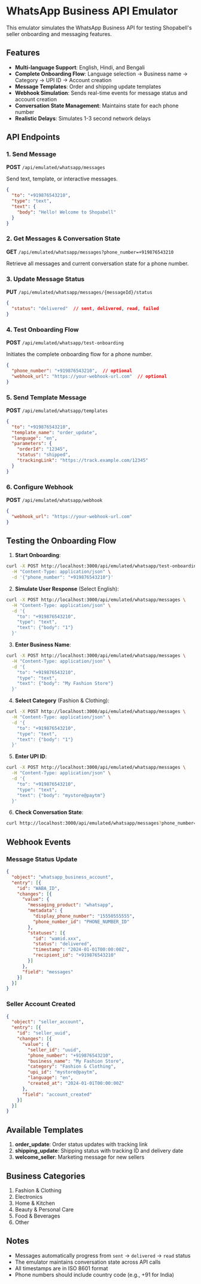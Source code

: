 # WhatsApp Business API Emulator

This emulator simulates the WhatsApp Business API for testing Shopabell's seller onboarding and messaging features.

## Features

- **Multi-language Support**: English, Hindi, and Bengali
- **Complete Onboarding Flow**: Language selection → Business name → Category → UPI ID → Account creation
- **Message Templates**: Order and shipping update templates
- **Webhook Simulation**: Sends real-time events for message status and account creation
- **Conversation State Management**: Maintains state for each phone number
- **Realistic Delays**: Simulates 1-3 second network delays

## API Endpoints

### 1. Send Message
**POST** `/api/emulated/whatsapp/messages`

Send text, template, or interactive messages.

```json
{
  "to": "+919876543210",
  "type": "text",
  "text": {
    "body": "Hello! Welcome to Shopabell"
  }
}
```

### 2. Get Messages & Conversation State
**GET** `/api/emulated/whatsapp/messages?phone_number=+919876543210`

Retrieve all messages and current conversation state for a phone number.

### 3. Update Message Status
**PUT** `/api/emulated/whatsapp/messages/{messageId}/status`

```json
{
  "status": "delivered"  // sent, delivered, read, failed
}
```

### 4. Test Onboarding Flow
**POST** `/api/emulated/whatsapp/test-onboarding`

Initiates the complete onboarding flow for a phone number.

```json
{
  "phone_number": "+919876543210",  // optional
  "webhook_url": "https://your-webhook-url.com"  // optional
}
```

### 5. Send Template Message
**POST** `/api/emulated/whatsapp/templates`

```json
{
  "to": "+919876543210",
  "template_name": "order_update",
  "language": "en",
  "parameters": {
    "orderId": "12345",
    "status": "shipped",
    "trackingLink": "https://track.example.com/12345"
  }
}
```

### 6. Configure Webhook
**POST** `/api/emulated/whatsapp/webhook`

```json
{
  "webhook_url": "https://your-webhook-url.com"
}
```

## Testing the Onboarding Flow

1. **Start Onboarding**:
```bash
curl -X POST http://localhost:3000/api/emulated/whatsapp/test-onboarding \
  -H "Content-Type: application/json" \
  -d '{"phone_number": "+919876543210"}'
```

2. **Simulate User Response** (Select English):
```bash
curl -X POST http://localhost:3000/api/emulated/whatsapp/messages \
  -H "Content-Type: application/json" \
  -d '{
    "to": "+919876543210",
    "type": "text",
    "text": {"body": "1"}
  }'
```

3. **Enter Business Name**:
```bash
curl -X POST http://localhost:3000/api/emulated/whatsapp/messages \
  -H "Content-Type: application/json" \
  -d '{
    "to": "+919876543210",
    "type": "text",
    "text": {"body": "My Fashion Store"}
  }'
```

4. **Select Category** (Fashion & Clothing):
```bash
curl -X POST http://localhost:3000/api/emulated/whatsapp/messages \
  -H "Content-Type: application/json" \
  -d '{
    "to": "+919876543210",
    "type": "text",
    "text": {"body": "1"}
  }'
```

5. **Enter UPI ID**:
```bash
curl -X POST http://localhost:3000/api/emulated/whatsapp/messages \
  -H "Content-Type: application/json" \
  -d '{
    "to": "+919876543210",
    "type": "text",
    "text": {"body": "mystore@paytm"}
  }'
```

6. **Check Conversation State**:
```bash
curl http://localhost:3000/api/emulated/whatsapp/messages?phone_number=+919876543210
```

## Webhook Events

### Message Status Update
```json
{
  "object": "whatsapp_business_account",
  "entry": [{
    "id": "WABA_ID",
    "changes": [{
      "value": {
        "messaging_product": "whatsapp",
        "metadata": {
          "display_phone_number": "15550555555",
          "phone_number_id": "PHONE_NUMBER_ID"
        },
        "statuses": [{
          "id": "wamid.xxx",
          "status": "delivered",
          "timestamp": "2024-01-01T00:00:00Z",
          "recipient_id": "+919876543210"
        }]
      },
      "field": "messages"
    }]
  }]
}
```

### Seller Account Created
```json
{
  "object": "seller_account",
  "entry": [{
    "id": "seller_uuid",
    "changes": [{
      "value": {
        "seller_id": "uuid",
        "phone_number": "+919876543210",
        "business_name": "My Fashion Store",
        "category": "Fashion & Clothing",
        "upi_id": "mystore@paytm",
        "language": "en",
        "created_at": "2024-01-01T00:00:00Z"
      },
      "field": "account_created"
    }]
  }]
}
```

## Available Templates

1. **order_update**: Order status updates with tracking link
2. **shipping_update**: Shipping status with tracking ID and delivery date
3. **welcome_seller**: Marketing message for new sellers

## Business Categories

1. Fashion & Clothing
2. Electronics
3. Home & Kitchen
4. Beauty & Personal Care
5. Food & Beverages
6. Other

## Notes

- Messages automatically progress from `sent` → `delivered` → `read` status
- The emulator maintains conversation state across API calls
- All timestamps are in ISO 8601 format
- Phone numbers should include country code (e.g., +91 for India)